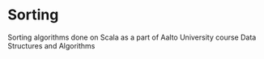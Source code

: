 # Sorting
Sorting algorithms done on Scala as a part of Aalto University course Data Structures and Algorithms
